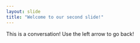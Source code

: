 ```yaml
---
layout: slide
title: "Welcome to our second slide!"
---
```

This is a conversation!
Use the left arrow to go back!
